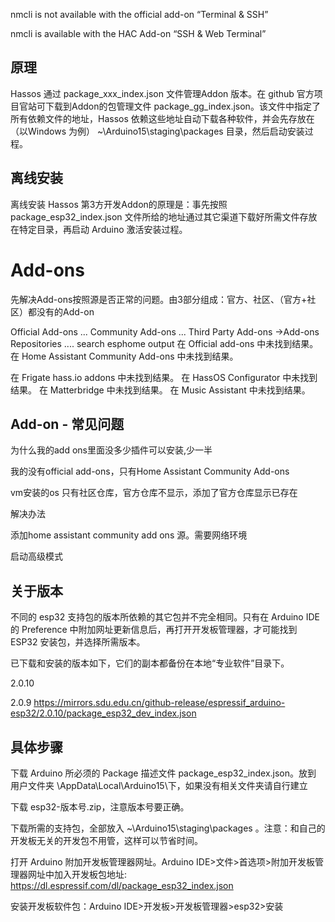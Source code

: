 


nmcli is not available with the official add-on “Terminal & SSH”

nmcli is available with the HAC Add-on “SSH & Web Terminal”



## 原理
Hassos  通过 package_xxx_index.json 文件管理Addon 版本。在 github 官方项目官站可下载到Addon的包管理文件 package_gg_index.json。该文件中指定了所有依赖文件的地址，Hassos 依赖这些地址自动下载各种软件，并会先存放在（以Windows 为例） ~\Arduino15\staging\packages 目录，然后启动安装过程。

## 离线安装
离线安装 Hassos  第3方开发Addon的原理是：事先按照 package_esp32_index.json 文件所给的地址通过其它渠道下载好所需文件存放在特定目录，再启动 Arduino 激活安装过程。



# Add-ons
先解决Add-ons按照源是否正常的问题。由3部分组成：官方、社区、（官方+社区）都没有的Add-on

Official Add-ons
...
Community Add-ons
...
Third Party Add-ons ->Add-ons Repositories
....
search esphome
output
在 Official add-ons 中未找到结果。
在 Home Assistant Community Add-ons 中未找到结果。

在 Frigate hass.io addons 中未找到结果。
在 HassOS Configurator 中未找到结果。
在 Matterbridge 中未找到结果。
在 Music Assistant 中未找到结果。

## Add-on - 常见问题
为什么我的add ons里面没多少插件可以安装,少一半

我的没有official add-ons，只有Home Assistant Community Add-ons

vm安装的os 只有社区仓库，官方仓库不显示，添加了官方仓库显示已存在

解决办法

添加home assistant community add ons 源。需要网络环境

启动高级模式


## 关于版本

不同的 esp32 支持包的版本所依赖的其它包并不完全相同。只有在 Arduino IDE 的 Preference 中附加网址更新信息后，再打开开发板管理器，才可能找到 ESP32 安装包，并选择所需版本。

已下载和安装的版本如下，它们的副本都备份在本地“专业软件”目录下。

2.0.10

2.0.9 https://mirrors.sdu.edu.cn/github-release/espressif_arduino-esp32/2.0.10/package_esp32_dev_index.json

## 具体步骤

下载 Arduino 所必须的 Package 描述文件 package_esp32_index.json。放到 用户文件夹 \AppData\Local\Arduino15\下，如果没有相关文件夹请自行建立

下载 esp32-版本号.zip，注意版本号要正确。

下载所需的支持包，全部放入 ~\Arduino15\staging\packages 。注意：和自己的开发板无关的开发包不用管，这样可以节省时间。

打开 Arduino 附加开发板管理器网址。Arduino IDE>文件>首选项>附加开发板管理器网址中加入开发板包地址: https://dl.espressif.com/dl/package_esp32_index.json

安装开发板软件包：Arduino IDE>开发板>开发板管理器>esp32>安装









